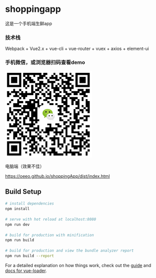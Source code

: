 # shoppingapp

这是一个手机端生鲜app



### 技术栈

Webpack + Vue2.x + vue-cli +  vue-router + vuex + axios + element-ui 



### 手机微信，或浏览器扫码查看demo

![](./static/url.png)



电脑端（效果不佳）

https://oeeo.github.io/shoppingApp/dist/index.html

## Build Setup

``` bash
# install dependencies
npm install

# serve with hot reload at localhost:8080
npm run dev

# build for production with minification
npm run build

# build for production and view the bundle analyzer report
npm run build --report
```

For a detailed explanation on how things work, check out the [guide](http://vuejs-templates.github.io/webpack/) and [docs for vue-loader](http://vuejs.github.io/vue-loader).

